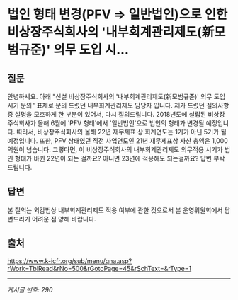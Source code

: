 # 법인 형태 변경(PFV => 일반법인)으로 인한 비상장주식회사의 '내부회계관리제도(新모범규준)' 의무 도입 시...

## 질문
안녕하세요. 아래 "신설 비상장주식회사의 '내부회계관리제도(新모범규준)' 의무 도입 시기 문의" 표제로 문의 드렸던 내부회계관리제도 담당자 입니다.
제가 드렸던 질의사항 중 설명을 모호하게 한 부분이 있어서, 다시 질의드립니다.
2018년도에 설립된 비상장주식회사가 올해 6월에 'PFV 형태'에서 '일반법인'으로 법인의 형태가 변경될 예정입니다.
따라서, 비상장주식회사의 올해 22년 재무제표 상 회계연도는 1기가 아닌 5기가 될 예정입니다.
또한, PFV 상태였던 직전 사업연도인 21년 재무제표상 자산 총액은 1,000 억원이 넘습니다.
그렇다면, 이 비상장주식회사의 내부회계관리제도 의무적용 시기가 법인 형태가 바뀐 22년이 되는 걸까요? 아니면 23년에 적용해도 되는걸까요?
답변 부탁드립니다.

## 답변
본 질의는 외감법상 내부회계관리제도 적용 여부에 관한 것으로서 본 운영위원회에서 답변드리기 어려운 점 양해 바랍니다.

## 출처
https://www.k-icfr.org/sub/menu/qna.asp?rWork=TblRead&rNo=500&rGotoPage=45&rSchText=&rType=1

---
*게시글 번호: 290*
